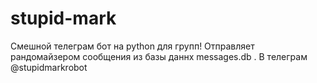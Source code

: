 # stupid-mark
Смешной телеграм бот на python для групп! Отправляет рандомайзером сообщения из базы даннх messages.db . В телеграм @stupidmarkrobot 
